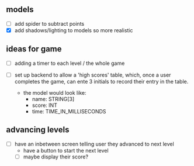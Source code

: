 ## models

- [ ] add spider to subtract points
- [x] add shadows/lighting to models so more realistic

## ideas for game

- [ ] adding a timer to each level / the whole game

- [ ] set up backend to allow a 'high scores' table, which, once a user completes the game, can ente 3 initials to record their entry in the table.

  - the model would look like:
    - name: STRING[3]
    - score: INT
    - time: TIME_IN_MILLISECONDS

## advancing levels

- [ ] have an inbetween screen telling user they advanced to next level
  - have a button to start the next level
  - [ ] maybe display their score?
